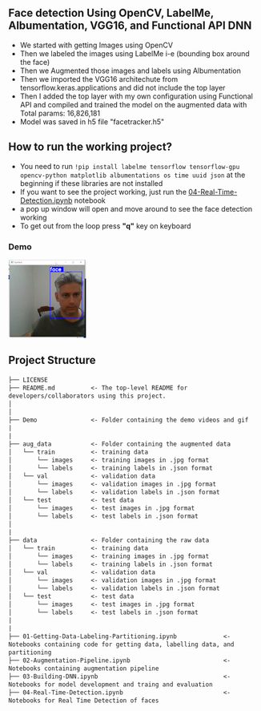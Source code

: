 ## Face detection Using OpenCV, LabelMe, Albumentation, VGG16, and Functional API DNN
  - We started with getting Images using OpenCV
  - Then we labeled the images using LabelMe i-e (bounding box around the face) 
  - Then we Augmented those images and labels using Albumentation
  - Then we imported the VGG16 architechute from tensorflow.keras.applications and did not include the top layer
  - Then I added the top layer with my own configuration using Functional API and compiled and trained the model on the augmented data with Total params: 16,826,181
  - Model was saved in h5 file "facetracker.h5"
  
## How to run the working project?
  - You need to run ``!pip install labelme tensorflow tensorflow-gpu opencv-python matplotlib albumentations os time uuid json`` at the beginning if these libraries are not installed
  - If you want to see the project working, just run the [04-Real-Time-Detection.ipynb](https://github.com/salmankhaliq22/Object-Detection-Projects/blob/main/face-detection-using-OpenCV-LabelMe-Albumnetation-VGG16-DNN/04-Real-Time-Detection.ipynb) notebook
  - a pop up window will open and move around to see the face detection working
  - To get out from the loop press **"q"** key on keyboard
  
  ### Demo
  ![Face Detection](https://github.com/salmankhaliq22/Object-Detection-Projects/blob/main/face-detection-using-OpenCV-LabelMe-Albumnetation-VGG16-DNN/Demo/Demo_2_AdobeExpress.gif)
  
## Project Structure

    ├── LICENSE
    ├── README.md          <- The top-level README for developers/collaborators using this project.
    │ 
    │
    ├── Demo               <- Folder containing the demo videos and gif
    |
    |
    ├── aug_data           <- Folder containing the augmented data
    │   └── train          <- training data
    │       └── images     <- training images in .jpg format
    │       └── labels     <- training labels in .json format
    │   └── val            <- validation data
    │       └── images     <- validation images in .jpg format
    │       └── labels     <- validation labels in .json format
    │   └── test           <- test data
    │       └── images     <- test images in .jpg format
    │       └── labels     <- test labels in .json format
    │
    |
    ├── data               <- Folder containing the raw data
    │   └── train          <- training data
    │       └── images     <- training images in .jpg format
    │       └── labels     <- training labels in .json format
    │   └── val            <- validation data
    │       └── images     <- validation images in .jpg format
    │       └── labels     <- validation labels in .json format
    │   └── test           <- test data
    │       └── images     <- test images in .jpg format
    │       └── labels     <- test labels in .json format
    |
    |
    ├── 01-Getting-Data-Labeling-Partitioning.ipynb             <- Notebooks containing code for getting data, labelling data, and partitioning
    ├── 02-Augmentation-Pipeline.ipynb                          <- Notebooks containing augmentation pipeline
    ├── 03-Building-DNN.ipynb                                   <- Notebooks for model development and traing and evaluation
    ├── 04-Real-Time-Detection.ipynb                            <- Notebooks for Real Time Detection of faces
    
